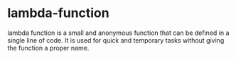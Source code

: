 # lambda-function
 lambda function is a small and anonymous function that can be defined in a single line of code. It is used for quick and temporary tasks without giving the function a proper name.
